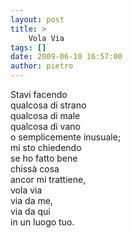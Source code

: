 ```yaml
---
layout: post
title: >
    Vola Via
tags: []
date: 2009-06-10 16:57:00
author: pietro
---
```

Stavi facendo<br/>qualcosa di strano<br/>qualcosa di male<br/>qualcosa di vano<br/>o semplicemente inusuale;<br/>mi sto chiedendo<br/>se ho fatto bene<br/>chissà cosa<br/>ancor mi trattiene,<br/>vola via<br/>via da me,<br/>via da qui<br/>in un luogo tuo.
